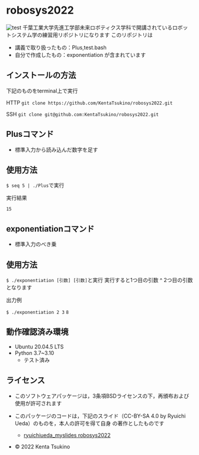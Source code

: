 # robosys2022
![test](https://github.com/KentaTsukino/robosys2022/actions/workflows/test.yml/badge.svg)
千葉工業大学先進工学部未来ロボティクス学科で開講されているロボットシステム学の練習用リポジトリになります
このリポジトリは
* 講義で取り扱ったもの：Plus,test.bash
* 自分で作成したもの：exponentiation
が含まれています

## インストールの方法
下記のものをterminal上で実行

HTTP
```git clone https://github.com/KentaTsukino/robosys2022.git```

SSH
```git clone git@github.com:KentaTsukino/robosys2022.git```

## Plusコマンド
* 標準入力から読み込んだ数字を足す
## 使用方法
```$ seq 5 | ./Plus```で実行

実行結果

```15```

## exponentiationコマンド
* 標準入力のべき乗
## 使用方法
```$ ./exponentiation [引数] [引数]```と実行
実行すると1つ目の引数 ^ 2つ目の引数となります

出力例

```$ ./exponentiation 2 3```
```8```
## 動作確認済み環境
* Ubuntu 20.04.5 LTS
* Python 3.7~3.10
  * テスト済み

## ライセンス
* このソフトウェアパッケージは，3条項BSDライセンスの下，再頒布および使用が許可されます
* このパッケージのコードは，下記のスライド（CC-BY-SA 4.0 by Ryuichi Ueda）のものを，本人の許可を得て自身    の著作としたものです

  * [ryuichiueda_myslides robosys2022]( https://github.com/ryuichiueda/my_slides/tree/master/robosys_2022)
* © 2022 Kenta Tsukino
